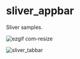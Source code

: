 # sliver_appbar

Sliver samples.

![ezgif com-resize](https://user-images.githubusercontent.com/77643666/235279699-d941c418-35a3-4142-ac44-3d3c32ae6778.gif)

![sliver_tabbar](https://user-images.githubusercontent.com/77643666/235279924-07713a5e-0e9d-435a-96cb-1d9727b7a49e.gif)
